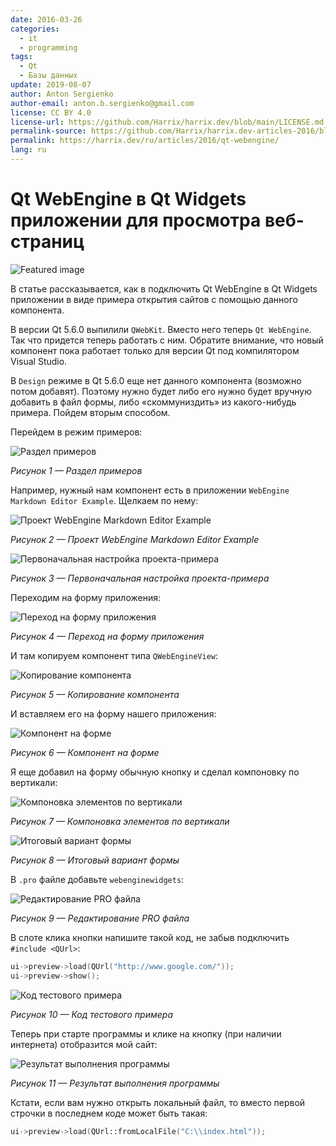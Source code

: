 ```yaml
---
date: 2016-03-26
categories:
  - it
  - programming
tags:
  - Qt
  - Базы данных
update: 2019-08-07
author: Anton Sergienko
author-email: anton.b.sergienko@gmail.com
license: CC BY 4.0
license-url: https://github.com/Harrix/harrix.dev/blob/main/LICENSE.md
permalink-source: https://github.com/Harrix/harrix.dev-articles-2016/blob/main/qt-webengine/qt-webengine.md
permalink: https://harrix.dev/ru/articles/2016/qt-webengine/
lang: ru
---
```


# Qt WebEngine в Qt Widgets приложении для просмотра веб-страниц

![Featured image](featured-image.svg)

В статье рассказывается, как в подключить Qt WebEngine в Qt Widgets приложении в виде примера открытия сайтов с помощью данного компонента.

В версии Qt 5.6.0 выпилили `QWebKit`. Вместо него теперь `Qt WebEngine`. Так что придется теперь работать с ним. Обратите внимание, что новый компонент пока работает только для версии Qt под компилятором Visual Studio.

В `Design` режиме в Qt 5.6.0 еще нет данного компонента (возможно потом добавят). Поэтому нужно будет либо его нужно будет вручную добавить в файл формы, либо «скоммуниздить» из какого-нибудь примера. Пойдем вторым способом.

Перейдем в режим примеров:

![Раздел примеров](img/get-component_01.png)

_Рисунок 1 — Раздел примеров_

Например, нужный нам компонент есть в приложении `WebEngine Markdown Editor Example`. Щелкаем по нему:

![Проект WebEngine Markdown Editor Example](img/get-component_02.png)

_Рисунок 2 — Проект WebEngine Markdown Editor Example_

![Первоначальная настройка проекта-примера](img/get-component_03.png)

_Рисунок 3 — Первоначальная настройка проекта-примера_

Переходим на форму приложения:

![Переход на форму приложения](img/get-component_04.png)

_Рисунок 4 — Переход на форму приложения_

И там копируем компонент типа `QWebEngineView`:

![Копирование компонента](img/get-component_05.png)

_Рисунок 5 — Копирование компонента_

И вставляем его на форму нашего приложения:

![Компонент на форме](img/form_01.png)

_Рисунок 6 — Компонент на форме_

Я еще добавил на форму обычную кнопку и сделал компоновку по вертикали:

![Компоновка элементов по вертикали](img/form_02.png)

_Рисунок 7 — Компоновка элементов по вертикали_

![Итоговый вариант формы](img/form_03.png)

_Рисунок 8 — Итоговый вариант формы_

В `.pro` файле добавьте `webenginewidgets`:

![Редактирование PRO файла](img/pro.png)

_Рисунок 9 — Редактирование PRO файла_

В слоте клика кнопки напишите такой код, не забыв подключить `#include <QUrl>`:

```cpp
ui->preview->load(QUrl("http://www.google.com/"));
ui->preview->show();
```

![Код тестового примера](img/cpp.png)

_Рисунок 10 — Код тестового примера_

Теперь при старте программы и клике на кнопку (при наличии интернета) отобразится мой сайт:

![Результат выполнения программы](img/run.png)

_Рисунок 11 — Результат выполнения программы_

Кстати, если вам нужно открыть локальный файл, то вместо первой строчки в последнем коде может быть такая:

```cpp
ui->preview->load(QUrl::fromLocalFile("C:\\index.html"));
```
